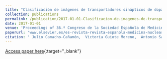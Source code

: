 ```yaml
---
title: "Clasificación de imágenes de transportadores sinápticos de dopamina con 123I-Ioflupano mediante técnicas de aprendizaje automático"
collection: publications
permalink: /publication/2017-01-01-Clasificacion-de-imagenes-de-transportadores-sinapticos-de-dopamina-con-123I-Ioflupano-mediante-tecnicas-de-aprendizaje-automatico
date: 2017-01-01
venue: 'Proceedings of 36.º Congreso de la Sociedad Española de Medicina Nuclear e Imagen Molecular'
paperurl: 'www.elsevier.es/es-revista-revista-espanola-medicina-nuclear-e-125-congresos-36-congreso-sociedad-espanola-medicina-50-sesion-neurociencias-3399-comunicacion-clasificacin-de-imgenes-de-transportadores-38614'
citation: ' Julio Camacho-Cañamón,  Victoria Guiote Moreno,  Antonio Santos Bueno,  Ester Rodríguez-Cáceres,  Elvira Carmona Asenjo,  Juan Antonio Casas,  Pedro Antonio Gutiérrez,  César Hervás-Martínez, &quot;Clasificación de imágenes de transportadores sinápticos de dopamina con 123I-Ioflupano mediante técnicas de aprendizaje automático.&quot; Proceedings of 36.º Congreso de la Sociedad Española de Medicina Nuclear e Imagen Molecular, Vol. Sup 1(36), 2017, pp. 5.'
---
```

[Access paper here](http://www.elsevier.es/es-revista-revista-espanola-medicina-nuclear-e-125-congresos-36-congreso-sociedad-espanola-medicina-50-sesion-neurociencias-3399-comunicacion-clasificacin-de-imgenes-de-transportadores-38614){:target="_blank"}
